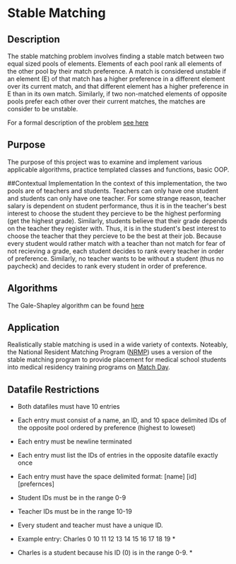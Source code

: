 # Stable Matching

## Description
The stable matching problem involves finding a stable match between two equal sized pools of elements.  Elements of each pool rank all elements of the other pool by their match preference.  A match is considered unstable if an element (E) of that match has a higher preference in a different element over its current match, and that different element has a higher preference in E than in its own match.  Similarly, if two non-matched elements of opposite pools prefer each other over their current matches, the matches are consider to be unstable.

For a formal description of the problem [see here](https://en.wikipedia.org/wiki/Stable_marriage_problem "Stable Marriage Problem")

## Purpose
The purpose of this project was to examine and implement various applicable algorithms, practice templated classes and functions, basic OOP.

##Contextual Implementation
In the context of this implementation, the two pools are of teachers and students.  Teachers can only have one student and students can only have one teacher.  For some strange reason, teacher salary is dependent on student performance, thus it is in the teacher's best interest to choose the student they percieve to be the highest performing (get the highest grade).  Similarly, students believe that their grade depends on the teacher they register with.  Thus, it is in the student's best interest to choose the teacher that they percieve to be the best at their job.  Because every student would rather match with a teacher than not match for fear of not recieving a grade, each student decides to rank every teacher in order of preference.  Similarly, no teacher wants to be without a student (thus no paycheck) and decides to rank every student in order of preference.

## Algorithms
The Gale-Shapley algorithm can be found [here](https://en.wikipedia.org/wiki/Gale%E2%80%93Shapley_algorithm "Gale-Shapley algorithm")

## Application
Realistically stable matching is used in a wide variety of contexts.  Noteably, the National Resident Matching Program ([NRMP](https://en.wikipedia.org/wiki/National_Resident_Matching_Program#Matching_algorithm "National Resident Matching Program")) uses a version of the stable matching program to provide placement for medical school students into medical residency training programs on [Match Day](https://en.wikipedia.org/wiki/Match_Day_(medicine) "Match Day").

## Datafile Restrictions
* Both datafiles must have 10 entries
* Each entry must consist of a name, an ID, and 10 space delimited IDs of the opposite pool ordered by preference (highest to loweset)
* Each entry must be newline terminated
* Each entry must list the IDs of entries in the opposite datafile exactly once
* Each entry must have the space delimited format: [name] [id] [prefernces]
* Student IDs must be in the range 0-9
* Teacher IDs must be in the range 10-19
* Every student and teacher must have a unique ID.

* Example entry: Charles 0 10 11 12 13 14 15 16 17 18 19 *
* Charles is a student because his ID (0) is in the range 0-9. *
